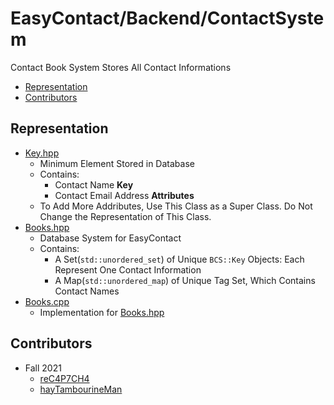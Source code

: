 # EasyContact/Backend/ContactSystem
Contact Book System Stores All Contact Informations
- [Representation](#representation)
- [Contributors](#contributors)

## Representation
- [Key.hpp](Key.hpp)
  - Minimum Element Stored in Database
  - Contains:
    - Contact Name **Key**
    - Contact Email Address **Attributes**
  - To Add More Addributes, Use This Class as a Super Class. Do Not Change the Representation of This Class.
- [Books.hpp](Books.hpp)
  - Database System for EasyContact
  - Contains:
    - A Set(`std::unordered_set`) of Unique `BCS::Key` Objects: Each Represent One Contact Information
    - A Map(`std::unordered_map`) of Unique Tag Set, Which Contains Contact Names
- [Books.cpp](Books.cpp)
  - Implementation for [Books.hpp](Books.hpp)

## Contributors
- Fall 2021
  - [reC4P7CH4](https://github.com/reC4P7CH4/)
  - [hayTambourineMan](https://github.com/hayTambourineMan/)
